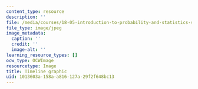 ```yaml
---
content_type: resource
description: ''
file: /media/courses/18-05-introduction-to-probability-and-statistics-spring-2014/1013603a158aa816127a29f2f648bc13_timeline.jpg
file_type: image/jpeg
image_metadata:
  caption: ''
  credit: ''
  image-alt: ''
learning_resource_types: []
ocw_type: OCWImage
resourcetype: Image
title: Timeline graphic
uid: 1013603a-158a-a816-127a-29f2f648bc13
---
```

